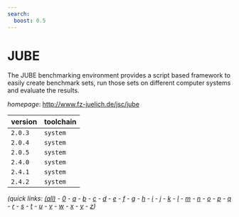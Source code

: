 ```yaml
---
search:
  boost: 0.5
---
```

# JUBE

The JUBE benchmarking environment provides a script based framework to easily create benchmark sets,  run those sets on different computer systems and evaluate the results.

*homepage*: <http://www.fz-juelich.de/jsc/jube>

version | toolchain
--------|----------
``2.0.3`` | ``system``
``2.0.4`` | ``system``
``2.0.5`` | ``system``
``2.4.0`` | ``system``
``2.4.1`` | ``system``
``2.4.2`` | ``system``


*(quick links: [(all)](../index.md) - [0](../0/index.md) - [a](../a/index.md) - [b](../b/index.md) - [c](../c/index.md) - [d](../d/index.md) - [e](../e/index.md) - [f](../f/index.md) - [g](../g/index.md) - [h](../h/index.md) - [i](../i/index.md) - [j](../j/index.md) - [k](../k/index.md) - [l](../l/index.md) - [m](../m/index.md) - [n](../n/index.md) - [o](../o/index.md) - [p](../p/index.md) - [q](../q/index.md) - [r](../r/index.md) - [s](../s/index.md) - [t](../t/index.md) - [u](../u/index.md) - [v](../v/index.md) - [w](../w/index.md) - [x](../x/index.md) - [y](../y/index.md) - [z](../z/index.md))*

